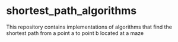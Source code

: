 # shortest_path_algorithms
This repository contains implementations of algorithms that find the shortest path from a point a to point b located at a maze
